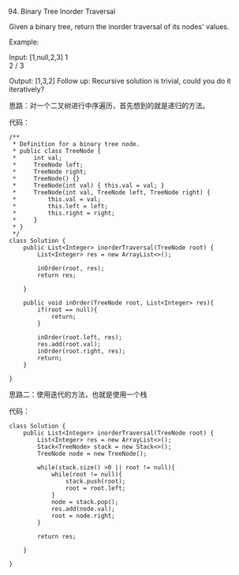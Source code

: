 94. Binary Tree Inorder Traversal

Given a binary tree, return the inorder traversal of its nodes' values.

Example:

Input: [1,null,2,3]
   1
    \
     2
    /
   3

Output: [1,3,2]
Follow up: Recursive solution is trivial, could you do it iteratively?

思路：对一个二叉树进行中序遍历，首先想到的就是递归的方法。

代码：
```
/**
 * Definition for a binary tree node.
 * public class TreeNode {
 *     int val;
 *     TreeNode left;
 *     TreeNode right;
 *     TreeNode() {}
 *     TreeNode(int val) { this.val = val; }
 *     TreeNode(int val, TreeNode left, TreeNode right) {
 *         this.val = val;
 *         this.left = left;
 *         this.right = right;
 *     }
 * }
 */
class Solution {
    public List<Integer> inorderTraversal(TreeNode root) {
        List<Integer> res = new ArrayList<>();

        inOrder(root, res);
        return res;
        
    }
    
    public void inOrder(TreeNode root, List<Integer> res){
        if(root == null){
            return;
        }
        
        inOrder(root.left, res);
        res.add(root.val);
        inOrder(root.right, res);
        return;
    }
    
}
```


思路二：使用迭代的方法，也就是使用一个栈

代码：
```
class Solution {
    public List<Integer> inorderTraversal(TreeNode root) {
        List<Integer> res = new ArrayList<>();
        Stack<TreeNode> stack = new Stack<>();
        TreeNode node = new TreeNode();
        
        while(stack.size() >0 || root != null){
            while(root != null){
                stack.push(root);
                root = root.left;
            }
            node = stack.pop();
            res.add(node.val);
            root = node.right;
        }
      
        return res;
        
    }
    
}
```